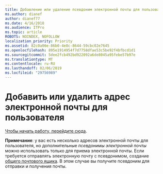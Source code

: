 ```yaml
---
title: Добавление или удаление псевдоним электронной почты для пользователя
ms.author: dianef
author: dianef77
ms.date: 4/16/2018
ms.audience: ITPro
ms.topic: article
ROBOTS: NOINDEX, NOFOLLOW
localization_priority: Priority
ms.assetid: 82c0a06e-86b0-4e8c-8644-59cbc02e7645
ms.openlocfilehash: 895e1914954f7d7758dfae53c5be92f4bfbcd1d1
ms.sourcegitcommit: 5dee2fcb492bd922092a6de8045a95febe57b97e
ms.translationtype: MT
ms.contentlocale: ru-RU
ms.lasthandoff: 02/06/2019
ms.locfileid: "29756989"
---
```

# <a name="add-or-remove-an-email-address-for-a-user"></a>Добавить или удалить адрес электронной почты для пользователя

[Чтобы начать работу, перейдите сюда](https://portal.office.com/AdminPortal/Home#/AssistedGuide/addemailoptions).
    
 **Примечание**: у вас есть несколько адресов электронной почты для пользователя, но дополнительные *псевдонимы электронной почты* можно использовать только для приема электронной почты. Если требуется отправлять электронную почту с псевдонимом, создание [общего почтового ящика](https://support.office.com/article/871a246d-3acd-4bba-948e-5de8be0544c9). В этом случае вы получите псевдоним для отправки и получения почты. 
  

